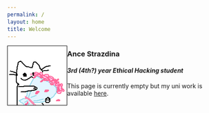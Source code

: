 ```yaml
---
permalink: /
layout: home
title: Welcome
---
```


<img style="border:1px solid black;" align="left" src="../assets/images/placeholder.png">

### Ance Strazdina
#### *3rd (4th?) year Ethical Hacking student*
This page is currently empty but my uni work is available [here](https://antinatura.github.io/uni/).
